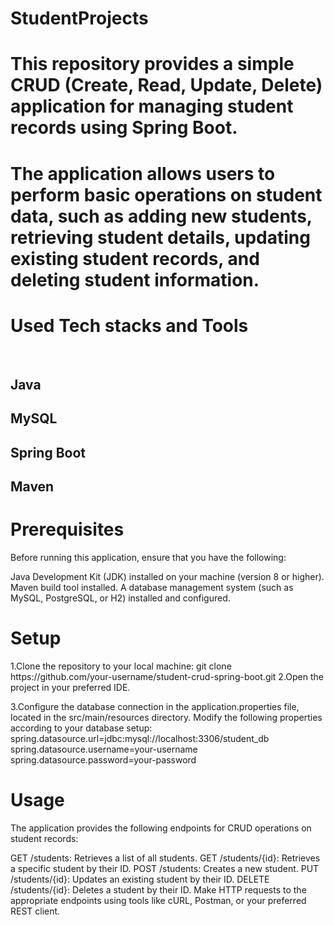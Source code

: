# StudentProjects
<h1>This repository provides a simple CRUD (Create, Read, Update, Delete) application for managing student records using Spring Boot. </h1>
<h1>The application allows users to perform basic operations on student data, such as adding new students, retrieving student details, updating existing student records, and deleting student information.</h1>
<h1>Used Tech stacks and Tools</h1><br/>

<h2>Java</h2>
<h2>MySQL</h2>
<h2>Spring Boot</h2>
<h2>Maven</h2>

<h1>Prerequisites</h1>
Before running this application, ensure that you have the following:

Java Development Kit (JDK) installed on your machine (version 8 or higher).
Maven build tool installed.
A database management system (such as MySQL, PostgreSQL, or H2) installed and configured.

<h1>Setup</h1>
1.Clone the repository to your local machine:
git clone https://github.com/your-username/student-crud-spring-boot.git
2.Open the project in your preferred IDE.

3.Configure the database connection in the application.properties file, located in the src/main/resources directory. Modify the following properties according to your database setup:
spring.datasource.url=jdbc:mysql://localhost:3306/student_db
spring.datasource.username=your-username
spring.datasource.password=your-password

<h1>Usage</h1>
The application provides the following endpoints for CRUD operations on student records:

GET /students: Retrieves a list of all students.
GET /students/{id}: Retrieves a specific student by their ID.
POST /students: Creates a new student.
PUT /students/{id}: Updates an existing student by their ID.
DELETE /students/{id}: Deletes a student by their ID.
Make HTTP requests to the appropriate endpoints using tools like cURL, Postman, or your preferred REST client.
